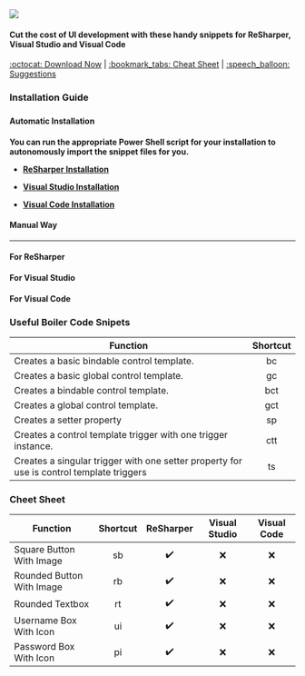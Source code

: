 <img src="https://i.postimg.cc/WzCBf0Nm/Component-159-1.png">

<h4>Cut the cost of UI development with these handy snippets for ReSharper, Visual Studio and Visual Code</h4>

<p>
	<a href="#">:octocat: Download Now</a> |
	<a href="#">:bookmark_tabs: Cheat Sheet</a> |
	<a href="#">:speech_balloon: Suggestions</a>
</p>

<h3>Installation Guide<h3>
<h4>Automatic Installation<h4>
<p>You can run the appropriate Power Shell script for your installation to autonomously import the snippet files for you.</p>
	
* <a href="#">ReSharper Installation</a>
	
* <a href="#">Visual Studio Installation</a>
	
* <a href="#">Visual Code Installation</a>
		 
<h4>Manual Way</h4>

---

#### For ReSharper

#### For Visual Studio

#### For Visual Code

<h3>Useful Boiler Code Snipets</h3>

<p>
	
| Function                                                                                 | Shortcut |
|------------------------------------------------------------------------------------------|:--------:|
| Creates a basic bindable control template.                                               |    bc    |
| Creates a basic global control template.                                                 |    gc    |
| Creates a bindable control template.                                                     |    bct   |
| Creates a global control template.                                                       |    gct   |
| Creates a setter property                                                                |    sp    |
| Creates a control template trigger with one trigger instance.                            |    ctt   |
| Creates a singular trigger with one setter property for use is control template triggers |    ts    |

</p>

<h3>Cheet Sheet</h3>

<p>

| Function                  | Shortcut |      ReSharper     | Visual Studio | Visual Code |
|---------------------------|:--------:|:------------------:|:-------------:|:-----------:|
| Square Button With Image  |    sb    | :heavy_check_mark: |      :x:      |     :x:     |
| Rounded Button With Image |    rb    | :heavy_check_mark: |      :x:      |     :x:     |
| Rounded Textbox           |    rt    | :heavy_check_mark: |      :x:      |     :x:     |
| Username Box With Icon    |    ui    | :heavy_check_mark: |      :x:      |     :x:     |
| Password Box With Icon    |    pi    | :heavy_check_mark: |      :x:      |     :x:     |
  
</p>
